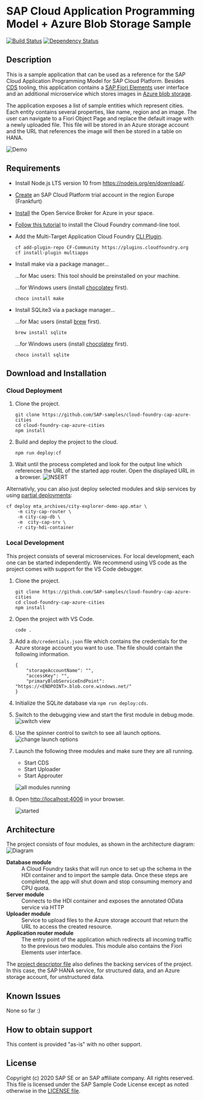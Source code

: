 # SAP Cloud Application Programming Model + Azure Blob Storage Sample
[![Build Status][circleci-image]][circleci-url]
[![Dependency Status][daviddm-image]][daviddm-url]


## Description
This is a sample application that can be used as a reference for the SAP Cloud Application Programming Model for SAP Cloud Platform. Besides [CDS](https://help.sap.com/viewer/65de2977205c403bbc107264b8eccf4b/Cloud/en-US/00823f91779d4d42aa29a498e0535cdf.html) tooling, this application contains a [SAP Fiori Elements](https://help.sap.com/viewer/468a97775123488ab3345a0c48cadd8f/7.51.4/en-US/03265b0408e2432c9571d6b3feb6b1fd.html) user interface and an additional microservice which stores images in [Azure blob storage](https://azure.microsoft.com/en-us/services/storage/blobs/).

The application exposes a list of sample entities which represent cities. Each entity contains several properties, like name, region and an image. The user can navigate to a Fiori Object Page and replace the default image with a newly uploaded file. This file will be stored in an Azure storage account and the URL that references the image will then be stored in a table on HANA.


![Demo](./docs/demo.gif)

## Requirements

- Install Node.js LTS version 10 from <https://nodejs.org/en/download/>.
- [Create](https://developers.sap.com/tutorials/hcp-create-trial-account.html) an SAP Cloud Platform trial account in the region Europe (Frankfurt)
- [Install](https://developers.sap.com/mission.cp-azure-services.html) the Open Service Broker for Azure in your space.
- [Follow this tutorial](https://developers.sap.com/tutorials/cp-cf-download-cli.html) to install the Cloud Foundry command-line tool.
- Add the Multi-Target Application Cloud Foundry [CLI Plugin](https://github.com/cloudfoundry-incubator/multiapps-cli-plugin).
    ```
    cf add-plugin-repo CF-Community https://plugins.cloudfoundry.org
    cf install-plugin multiapps
    ```
- Install make via a package manager...

    ...for Mac users: This tool should be preinstalled on your machine.

    ...for Windows users (install [chocolatey](https://chocolatey.org/install) first).
    ```
    choco install make
    ```
- Install SQLite3 via a package manager...

    ...for Mac users (install [brew](https://brew.sh/) first).
    ```
    brew install sqlite
    ```

    ...for Windows users (install [chocolatey](https://chocolatey.org/install) first).
    ```
    choco install sqlite
    ```

## Download and Installation
### Cloud Deployment
1. Clone the project.
    ```
    git clone https://github.com/SAP-samples/cloud-foundry-cap-azure-cities
    cd cloud-foundry-cap-azure-cities
    npm install
    ```
2. Build and deploy the project to the cloud.
    ```
    npm run deploy:cf
    ```
3. Wait until the process completed and look for the output line which references the URL of the started app router. Open the displayed URL in a browser.
    ![INSERT](./docs/deploy-success.png)

Alternativly, you can also just deploy selected modules and skip services by using [partial deployments](https://blogs.sap.com/2019/12/02/cloudfoundryfun-10-partial-deployments-to-cloud-foundry):

```
cf deploy mta_archives/city-explorer-demo-app.mtar \
    -m city-cap-router \
    -m city-cap-db \
    -m  city-cap-srv \
    -r city-hdi-container​
```


### Local Development
This project consists of several microservices. For local development, each one can be started independently. 
We recommend using VS code as the project comes with support for the VS Code debugger.

1. Clone the project.
    ```
    git clone https://github.com/SAP-samples/cloud-foundry-cap-azure-cities
    cd cloud-foundry-cap-azure-cities
    npm install
    ```
2. Open the project with VS Code.
    ```
    code .
    ```
3. Add a `db/credentials.json` file which contains the credentials for the Azure storage account you want to use. The file should contain the following information.
    ```
    {
        "storageAccountName": "",
        "accessKey": "",
        "primaryBlobServiceEndPoint": "https://<ENDPOINT>.blob.core.windows.net/"
    }
    ```
4. Initialize the SQLite database via `npm run deploy:cds`.
5. Switch to the debugging view and start the first module in debug mode.
    ![switch view](./docs/debugging-1.png)
6. Use the spinner control to switch to see all launch options.
    ![change launch options](./docs/debugging-2.png)
7. Launch the following three modules and make sure they are all running.
    -  Start CDS
    -  Start Uploader
    -  Start Approuter
    
    ![all modules running](./docs/debugging-3.png)
8. Open <http://localhost:4006> in your browser.

    ![started](./docs/fiori-started.png)

## Architecture

The project consists of four modules, as shown in the architecture diagram:
![Diagram](./docs/architecture.png)


<dl>
  <dt><strong>Database module</strong></dt>
  <dd>A Cloud Foundry tasks that will run once to set up the schema in the HDI container and to import the sample data. Once these steps are completed, the app will shut down and stop consuming memory and CPU quota.</dd>
  <dt><strong>Server module</strong></dt>
  <dd>Connects to the HDI container and exposes the annotated OData service via HTTP</dd>
  <dt><strong>Uploader module</strong></dt>
  <dd>Service to upload files to the Azure storage account that return the URL to access the created resource.</dd>
  <dt><strong>Application router module</strong></dt>
  <dd>The entry point of the application which redirects all incoming traffic to the previous two modules. This module also contains the Fiori Elements user interface.</dd>
</dl>

The [project descriptor file](mta.yaml) also defines the backing services of the project. In this case, the SAP HANA service, for structured data, and an Azure storage account, for unstructured data.

## Known Issues
None so far :)

## How to obtain support
This content is provided "as-is" with no other support.


## License
Copyright (c) 2020 SAP SE or an SAP affiliate company. All rights reserved.
This file is licensed under the SAP Sample Code License except as noted otherwise in the [LICENSE file](LICENSE).

[circleci-image]: https://img.shields.io/circleci/project/github/SAP-samples/cloud-foundry-cap-azure-cities.svg
[circleci-url]: https://circleci.com/gh/SAP-samples/cloud-foundry-cap-azure-cities
[daviddm-image]: https://img.shields.io/david/SAP-samples/cloud-foundry-cap-azure-cities.svg
[daviddm-url]: https://david-dm.org/SAP-samples/cloud-foundry-cap-azure-cities
